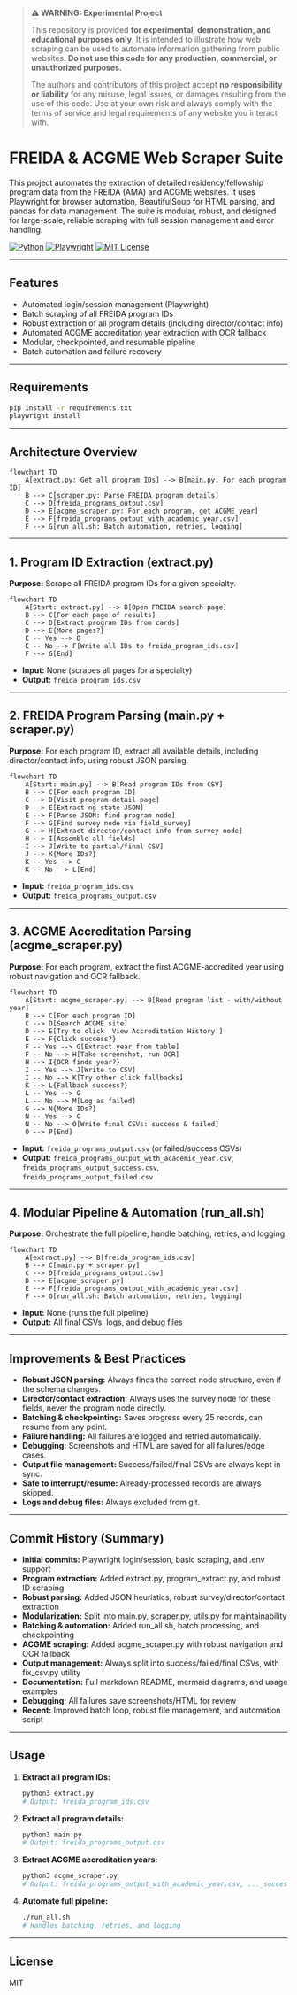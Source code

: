 > **⚠️ WARNING: Experimental Project**
>
> This repository is provided **for experimental, demonstration, and educational purposes only**. It is intended to illustrate how web scraping can be used to automate information gathering from public websites. **Do not use this code for any production, commercial, or unauthorized purposes.**
>
> The authors and contributors of this project accept **no responsibility or liability** for any misuse, legal issues, or damages resulting from the use of this code. Use at your own risk and always comply with the terms of service and legal requirements of any website you interact with.

# FREIDA & ACGME Web Scraper Suite

This project automates the extraction of detailed residency/fellowship program data from the FREIDA (AMA) and ACGME websites. It uses Playwright for browser automation, BeautifulSoup for HTML parsing, and pandas for data management. The suite is modular, robust, and designed for large-scale, reliable scraping with full session management and error handling.

[![Python](https://img.shields.io/badge/Python-3.8%2B-blue.svg)](https://www.python.org/)
[![Playwright](https://img.shields.io/badge/Playwright-Automation-green)](https://playwright.dev/python/)
[![MIT License](https://img.shields.io/badge/license-MIT-blue.svg)](LICENSE)

---

## Features
- Automated login/session management (Playwright)
- Batch scraping of all FREIDA program IDs
- Robust extraction of all program details (including director/contact info)
- Automated ACGME accreditation year extraction with OCR fallback
- Modular, checkpointed, and resumable pipeline
- Batch automation and failure recovery

---

## Requirements
```bash
pip install -r requirements.txt
playwright install
```

---

## Architecture Overview

```mermaid
flowchart TD
    A[extract.py: Get all program IDs] --> B[main.py: For each program ID]
    B --> C[scraper.py: Parse FREIDA program details]
    C --> D[freida_programs_output.csv]
    D --> E[acgme_scraper.py: For each program, get ACGME year]
    E --> F[freida_programs_output_with_academic_year.csv]
    F --> G[run_all.sh: Batch automation, retries, logging]
```

---

## 1. Program ID Extraction (extract.py)

**Purpose:** Scrape all FREIDA program IDs for a given specialty.

```mermaid
flowchart TD
    A[Start: extract.py] --> B[Open FREIDA search page]
    B --> C[For each page of results]
    C --> D[Extract program IDs from cards]
    D --> E{More pages?}
    E -- Yes --> B
    E -- No --> F[Write all IDs to freida_program_ids.csv]
    F --> G[End]
```

- **Input:** None (scrapes all pages for a specialty)
- **Output:** `freida_program_ids.csv`

---

## 2. FREIDA Program Parsing (main.py + scraper.py)

**Purpose:** For each program ID, extract all available details, including director/contact info, using robust JSON parsing.

```mermaid
flowchart TD
    A[Start: main.py] --> B[Read program IDs from CSV]
    B --> C[For each program ID]
    C --> D[Visit program detail page]
    D --> E[Extract ng-state JSON]
    E --> F[Parse JSON: find program node]
    F --> G[Find survey node via field_survey]
    G --> H[Extract director/contact info from survey node]
    H --> I[Assemble all fields]
    I --> J[Write to partial/final CSV]
    J --> K{More IDs?}
    K -- Yes --> C
    K -- No --> L[End]
```

- **Input:** `freida_program_ids.csv`
- **Output:** `freida_programs_output.csv`

---

## 3. ACGME Accreditation Parsing (acgme_scraper.py)

**Purpose:** For each program, extract the first ACGME-accredited year using robust navigation and OCR fallback.

```mermaid
flowchart TD
    A[Start: acgme_scraper.py] --> B[Read program list - with/without year]
    B --> C[For each program ID]
    C --> D[Search ACGME site]
    D --> E[Try to click 'View Accreditation History']
    E --> F{Click success?}
    F -- Yes --> G[Extract year from table]
    F -- No --> H[Take screenshot, run OCR]
    H --> I{OCR finds year?}
    I -- Yes --> J[Write to CSV]
    I -- No --> K[Try other click fallbacks]
    K --> L{Fallback success?}
    L -- Yes --> G
    L -- No --> M[Log as failed]
    G --> N{More IDs?}
    N -- Yes --> C
    N -- No --> O[Write final CSVs: success & failed]
    O --> P[End]
```

- **Input:** `freida_programs_output.csv` (or failed/success CSVs)
- **Output:** `freida_programs_output_with_academic_year.csv`, `freida_programs_output_success.csv`, `freida_programs_output_failed.csv`

---

## 4. Modular Pipeline & Automation (run_all.sh)

**Purpose:** Orchestrate the full pipeline, handle batching, retries, and logging.

```mermaid
flowchart TD
    A[extract.py] --> B[freida_program_ids.csv]
    B --> C[main.py + scraper.py]
    C --> D[freida_programs_output.csv]
    D --> E[acgme_scraper.py]
    E --> F[freida_programs_output_with_academic_year.csv]
    F --> G[run_all.sh: Batch automation, retries, logging]
```

- **Input:** None (runs the full pipeline)
- **Output:** All final CSVs, logs, and debug files

---

## Improvements & Best Practices
- **Robust JSON parsing:** Always finds the correct node structure, even if the schema changes.
- **Director/contact extraction:** Always uses the survey node for these fields, never the program node directly.
- **Batching & checkpointing:** Saves progress every 25 records, can resume from any point.
- **Failure handling:** All failures are logged and retried automatically.
- **Debugging:** Screenshots and HTML are saved for all failures/edge cases.
- **Output file management:** Success/failed/final CSVs are always kept in sync.
- **Safe to interrupt/resume:** Already-processed records are always skipped.
- **Logs and debug files:** Always excluded from git.

---

## Commit History (Summary)

- **Initial commits:** Playwright login/session, basic scraping, and .env support
- **Program extraction:** Added extract.py, program_extract.py, and robust ID scraping
- **Robust parsing:** Added JSON heuristics, robust survey/director/contact extraction
- **Modularization:** Split into main.py, scraper.py, utils.py for maintainability
- **Batching & automation:** Added run_all.sh, batch processing, and checkpointing
- **ACGME scraping:** Added acgme_scraper.py with robust navigation and OCR fallback
- **Output management:** Always split into success/failed/final CSVs, with fix_csv.py utility
- **Documentation:** Full markdown README, mermaid diagrams, and usage examples
- **Debugging:** All failures save screenshots/HTML for review
- **Recent:** Improved batch loop, robust file management, and automation script

---

## Usage

1. **Extract all program IDs:**
   ```bash
   python3 extract.py
   # Output: freida_program_ids.csv
   ```
2. **Extract all program details:**
   ```bash
   python3 main.py
   # Output: freida_programs_output.csv
   ```
3. **Extract ACGME accreditation years:**
   ```bash
   python3 acgme_scraper.py
   # Output: freida_programs_output_with_academic_year.csv, ..._success.csv, ..._failed.csv
   ```
4. **Automate full pipeline:**
   ```bash
   ./run_all.sh
   # Handles batching, retries, and logging
   ```

---

## License
MIT

